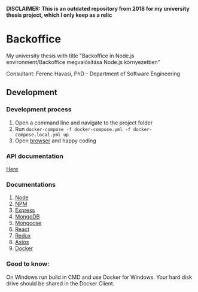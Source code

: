 **DISCLAIMER: This is an outdated repository from 2018 for my university thesis project, which I only keep as a relic**

# Backoffice

My university thesis with title "Backoffice in Node.js environment/Backoffice megvalósítása Node.js környezetben"

Consultant: Ferenc Havasi, PhD - Department of Software Engineering

## Development

### Development process
1. Open a command line and navigate to the project folder
2. Run `docker-compose -f docker-compose.yml -f docker-compose.local.yml up`
3. Open [browser](http://localhost:32781/) and happy coding

### API documentation
[Here](http://localhost:32781/documentation)

### Documentations
1. [Node](https://nodejs.org/en/docs/)
2. [NPM](https://docs.npmjs.com/)
3. [Express](https://expressjs.com/)
4. [MongoDB](https://docs.mongodb.com/)
5. [Mongoose](http://mongoosejs.com/docs/guide.html)
6. [React](https://reactjs.org/docs/)
7. [Redux](https://redux.js.org/)
8. [Axios](https://github.com/axios/axios)
9. [Docker](https://www.docker.com/)

### Good to know:
On Windows run build in CMD and use Docker for Windows. Your hard disk drive should be shared in the Docker Client.
